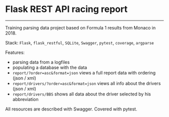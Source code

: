 # Flask REST API racing report
___

Training parsing data project based on Formula 1 results from Monaco in 2018. 

Stack: `Flask`, `flask_restful`, `SQLite`, `Swagger`, `pytest`, `coverage`, `argparse`

Features:
- parsing data from a logfiles
- populating a database with the data
- `report/?order=asc&format=json` views a full report data with ordering (json / xml)
- `report/drivers/?order=asc&format=json` views all info about the drivers (json / xml)
- `report/drivers/BBS` shows all data about the driver selected by his abbreviation

All resources are described with Swagger. Covered with pytest.
